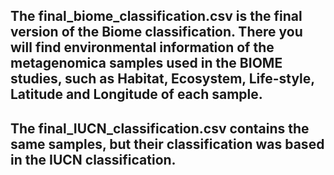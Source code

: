 ## The **final_biome_classification.csv** is the final version of the Biome classification. There you will find environmental information of the metagenomica samples used in the BIOME studies, such as Habitat, Ecosystem, Life-style, Latitude and Longitude of each sample.

## The **final_IUCN_classification.csv** contains the same samples, but their classification was based in the IUCN classification.